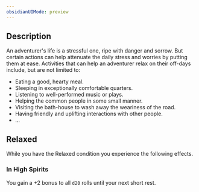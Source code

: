```yaml
---
obsidianUIMode: preview
---
```

## Description

An adventurer's life is a stressful one, ripe with danger and sorrow. But certain actions can help attenuate the daily stress and worries by putting them at ease. Activities that can help an adventurer relax on their off-days include, but are not limited to:
- Eating a good, hearty meal.
- Sleeping in exceptionally comfortable quarters.
- Listening to well-performed music or plays.
- Helping the common people in some small manner.
- Visiting the bath-house to wash away the weariness of the road.
- Having friendly and uplifting interactions with other people.
- ...

## Relaxed

While you have the Relaxed condition you experience the following effects.

### In High Spirits

You gain a +2 bonus to all `d20` rolls until your next short rest.